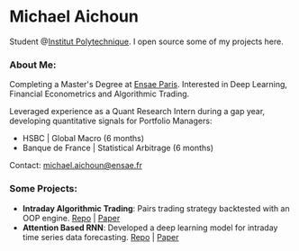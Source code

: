 # Michael Aichoun

Student @[Institut Polytechnique](https://www.ip-paris.fr/en/about/about-us). I open source some of my projects here.

### About Me:

Completing a Master's Degree at [Ensae Paris](https://www.ensae.fr/en/school/presentation-ensae-paris). Interested in Deep Learning, Financial Econometrics and Algorithmic Trading.

Leveraged experience as a Quant Research Intern during a gap year, developing quantitative signals for Portfolio Managers:

- HSBC | Global Macro (6 months)
- Banque de France | Statistical Arbitrage (6 months)

Contact: michael.aichoun@ensae.fr

### Some Projects:

- **Intraday Algorithmic Trading**: Pairs trading strategy backtested with an OOP engine. [Repo](https://github.com/michaelacn/Statistical-Arbitrage-Intraday-Trading) | [Paper](https://doi.org/10.1007/s10614-023-10539-4)
- **Attention Based RNN**: Developed a deep learning model for intraday time series data forecasting. [Repo](https://github.com/michaelacn/Dual-Stage-Attention-Based-RNN) | [Paper](https://www.ijcai.org/proceedings/2017/0366.pdf)
